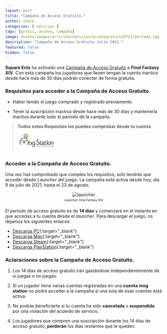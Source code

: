 ```yaml
---
layout: post
title: "Campaña de Acceso Gratuito."
author: sharn
categories: [ noticias ]
tags: [gratis, acceso, campaña]
image: assets/images/articles/noticias/accesogratuito0721/portada.jpg
description: "Campaña de Acceso Gratuito Julio 2021."
featured: false
hidden: false
---
```

**Square Enix** ha activado una <a href="https://eu.finalfantasyxiv.com/lodestone/special/freelogincampaign/" target="_blank">Campaña de Acceso Gratuito</a> a **Final Fantasy XIV**. Con esta campaña los jugadores que lleven tengan la cuenta inactiva desde hace más de 30 días podrán conectar de forma gratuita.

### Requisitos para acceder a la Campaña de Acceso Gratuito.

- Haber tenido el juego comprado y registrado previamente.

- Tener la suscripción inactiva desde hace más de 30 días y mantenerla inactiva durante todo el período de la campaña.

<blockquote>
<b>Todos estos Requisitos los puedes comprobar desde tu cuenta</b> <a href="https://sqex.to/Msp?utm_source=lodestone&utm_medium=pc_banner&utm_campaign=na_mogstation" target="_blank"><img src="/assets/images/articles/noticias/ffxiv_twitch/mog.png" height="75"></a>
</blockquote> 

### Acceder a la Campaña de Acceso Gratuito.

Una vez has comprobado que cumples los requisitos, solo tendrás que acceder desde *Launcher* del juego. La campaña está activa desde hoy, día 9 de julio de 2021, hasta el 23 de agosto.

<p align="center"><img src="{{ site.baseurl }}/assets/images/articles/noticias/accesogratuito0721/launcher.jpg" width="800" alt="launcher"/>
<br/>
<sub><sup>Launcher Final Fantasy XIV</sup></sub>
</p>

El período de acceso gratuito es de **14 días** y comenzará en el instante en que accedas a tu cuenta desde el *launcher*. Para descargar el juego, os dejamos los siguientes enlaces:

- [Descarga PC](https://freetrial.finalfantasyxiv.com/es/){:target="_blank"}
- [Descarga Mac](https://eu.finalfantasyxiv.com/mac/download/){:target="_blank"}
- [Descarga Steam](https://store.steampowered.com/app/312060/FINAL_FANTASY_XIV_Online_Free_Trial/){:target="_blank"}
- [Descarga PlayStation](https://store.playstation.com/es-es/product/EP0082-PPSA02955_00-FFXIVFREETRIAL01){:target="_blank"}

### Aclaraciones sobre la Campaña de Acceso Gratuito.

1. Los 14 días de acceso gratuito irán gastándose independientemente de si juegas o no juegas.

2. Si un jugador tiene varias cuentas registradas en una **cuenta mog station** no podrá acceder a la campaña si una sola de esas cuentas está activa.

3. No podrás beneficiarte si tu cuenta ha sido **cancelada** o **suspendida** por una violación del acuerdo de servicio.

4. Los jugadores que compren una suscripción durante los 14 días de acceso gratuito, **perderán** los días restantes que le queden.